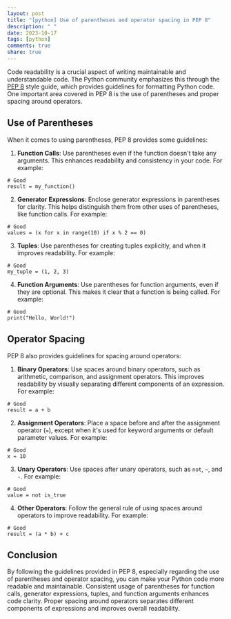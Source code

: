 ```yaml
---
layout: post
title: "[python] Use of parentheses and operator spacing in PEP 8"
description: " "
date: 2023-10-17
tags: [python]
comments: true
share: true
---
```


Code readability is a crucial aspect of writing maintainable and understandable code. The Python community emphasizes this through the [PEP 8](https://www.python.org/dev/peps/pep-0008/) style guide, which provides guidelines for formatting Python code. One important area covered in PEP 8 is the use of parentheses and proper spacing around operators.

## Use of Parentheses

When it comes to using parentheses, PEP 8 provides some guidelines:

1. **Function Calls**: Use parentheses even if the function doesn't take any arguments. This enhances readability and consistency in your code. For example:

```
# Good
result = my_function()
```

2. **Generator Expressions**: Enclose generator expressions in parentheses for clarity. This helps distinguish them from other uses of parentheses, like function calls. For example:

```
# Good
values = (x for x in range(10) if x % 2 == 0)
```

3. **Tuples**: Use parentheses for creating tuples explicitly, and when it improves readability. For example:

```
# Good
my_tuple = (1, 2, 3)
```

4. **Function Arguments**: Use parentheses for function arguments, even if they are optional. This makes it clear that a function is being called. For example:

```
# Good
print("Hello, World!")
```

## Operator Spacing

PEP 8 also provides guidelines for spacing around operators:

1. **Binary Operators**: Use spaces around binary operators, such as arithmetic, comparison, and assignment operators. This improves readability by visually separating different components of an expression. For example:

```
# Good
result = a + b
```

2. **Assignment Operators**: Place a space before and after the assignment operator (`=`), except when it's used for keyword arguments or default parameter values. For example:

```
# Good
x = 10
```

3. **Unary Operators**: Use spaces after unary operators, such as `not`, `~`, and `-`. For example:

```
# Good
value = not is_true
```

4. **Other Operators**: Follow the general rule of using spaces around operators to improve readability. For example:

```
# Good
result = (a * b) + c
```

## Conclusion

By following the guidelines provided in PEP 8, especially regarding the use of parentheses and operator spacing, you can make your Python code more readable and maintainable. Consistent usage of parentheses for function calls, generator expressions, tuples, and function arguments enhances code clarity. Proper spacing around operators separates different components of expressions and improves overall readability.